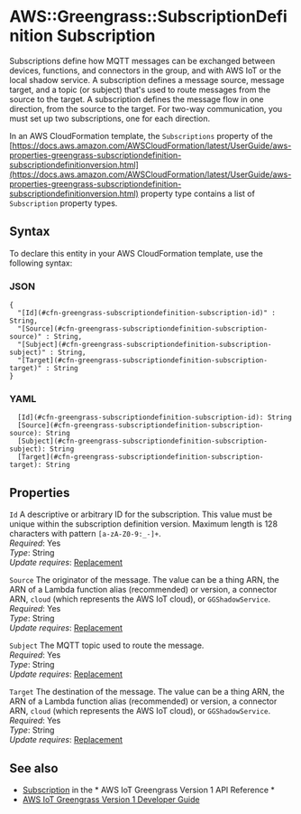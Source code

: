 # AWS::Greengrass::SubscriptionDefinition Subscription<a name="aws-properties-greengrass-subscriptiondefinition-subscription"></a>

<a name="aws-properties-greengrass-subscriptiondefinition-subscription-description"></a>Subscriptions define how MQTT messages can be exchanged between devices, functions, and connectors in the group, and with AWS IoT or the local shadow service\. A subscription defines a message source, message target, and a topic \(or subject\) that's used to route messages from the source to the target\. A subscription defines the message flow in one direction, from the source to the target\. For two\-way communication, you must set up two subscriptions, one for each direction\.

<a name="aws-properties-greengrass-subscriptiondefinition-subscription-inheritance"></a> In an AWS CloudFormation template, the `Subscriptions` property of the [https://docs.aws.amazon.com/AWSCloudFormation/latest/UserGuide/aws-properties-greengrass-subscriptiondefinition-subscriptiondefinitionversion.html](https://docs.aws.amazon.com/AWSCloudFormation/latest/UserGuide/aws-properties-greengrass-subscriptiondefinition-subscriptiondefinitionversion.html) property type contains a list of `Subscription` property types\.

## Syntax<a name="aws-properties-greengrass-subscriptiondefinition-subscription-syntax"></a>

To declare this entity in your AWS CloudFormation template, use the following syntax:

### JSON<a name="aws-properties-greengrass-subscriptiondefinition-subscription-syntax.json"></a>

```
{
  "[Id](#cfn-greengrass-subscriptiondefinition-subscription-id)" : String,
  "[Source](#cfn-greengrass-subscriptiondefinition-subscription-source)" : String,
  "[Subject](#cfn-greengrass-subscriptiondefinition-subscription-subject)" : String,
  "[Target](#cfn-greengrass-subscriptiondefinition-subscription-target)" : String
}
```

### YAML<a name="aws-properties-greengrass-subscriptiondefinition-subscription-syntax.yaml"></a>

```
  [Id](#cfn-greengrass-subscriptiondefinition-subscription-id): String
  [Source](#cfn-greengrass-subscriptiondefinition-subscription-source): String
  [Subject](#cfn-greengrass-subscriptiondefinition-subscription-subject): String
  [Target](#cfn-greengrass-subscriptiondefinition-subscription-target): String
```

## Properties<a name="aws-properties-greengrass-subscriptiondefinition-subscription-properties"></a>

`Id`  <a name="cfn-greengrass-subscriptiondefinition-subscription-id"></a>
A descriptive or arbitrary ID for the subscription\. This value must be unique within the subscription definition version\. Maximum length is 128 characters with pattern `[a-zA-Z0-9:_-]+`\.  
*Required*: Yes  
*Type*: String  
*Update requires*: [Replacement](https://docs.aws.amazon.com/AWSCloudFormation/latest/UserGuide/using-cfn-updating-stacks-update-behaviors.html#update-replacement)

`Source`  <a name="cfn-greengrass-subscriptiondefinition-subscription-source"></a>
The originator of the message\. The value can be a thing ARN, the ARN of a Lambda function alias \(recommended\) or version, a connector ARN, `cloud` \(which represents the AWS IoT cloud\), or `GGShadowService`\.  
*Required*: Yes  
*Type*: String  
*Update requires*: [Replacement](https://docs.aws.amazon.com/AWSCloudFormation/latest/UserGuide/using-cfn-updating-stacks-update-behaviors.html#update-replacement)

`Subject`  <a name="cfn-greengrass-subscriptiondefinition-subscription-subject"></a>
The MQTT topic used to route the message\.  
*Required*: Yes  
*Type*: String  
*Update requires*: [Replacement](https://docs.aws.amazon.com/AWSCloudFormation/latest/UserGuide/using-cfn-updating-stacks-update-behaviors.html#update-replacement)

`Target`  <a name="cfn-greengrass-subscriptiondefinition-subscription-target"></a>
The destination of the message\. The value can be a thing ARN, the ARN of a Lambda function alias \(recommended\) or version, a connector ARN, `cloud` \(which represents the AWS IoT cloud\), or `GGShadowService`\.  
*Required*: Yes  
*Type*: String  
*Update requires*: [Replacement](https://docs.aws.amazon.com/AWSCloudFormation/latest/UserGuide/using-cfn-updating-stacks-update-behaviors.html#update-replacement)

## See also<a name="aws-properties-greengrass-subscriptiondefinition-subscription--seealso"></a>
+  [Subscription](https://docs.aws.amazon.com/greengrass/latest/apireference/definitions-subscription.html) in the * AWS IoT Greengrass Version 1 API Reference * 
+  [AWS IoT Greengrass Version 1 Developer Guide](https://docs.aws.amazon.com/greengrass/latest/developerguide/) 